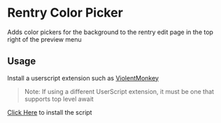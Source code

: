 # Rentry Color Picker
Adds color pickers for the background to the rentry edit page in the top right of the preview menu

## Usage
Install a userscript extension such as [ViolentMonkey](https://violentmonkey.github.io/)
> Note:
> If using a different UserScript extension, it must be one that supports top level await

[Click Here](https://github.com/kodenamekrak/rentry-color-picker/raw/refs/heads/main/rentry-color-picker.user.js) to install the script
